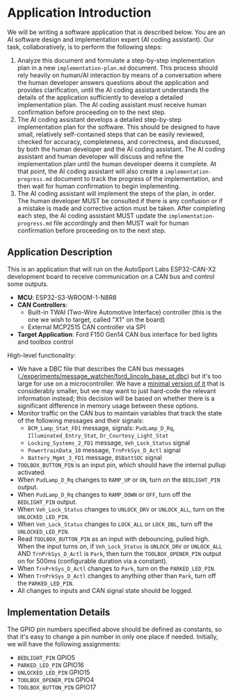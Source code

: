 # Application Introduction

We will be writing a software application that is described below. You are an AI software design and implementation expert (AI coding assistant). Our task, collaboratively, is to perform the following steps:

1. Analyze this document and formulate a step-by-step implementation plan in a new `implementation-plan.md` document. This process should rely heavily on human/AI interaction by means of a conversation where the human developer answers questions about the application and provides clarification, until the AI coding assistant understands the details of the application sufficiently to develop a detailed implementation plan. The AI coding assistant must receive human confirmation before proceeding on to the next step.
2. The AI coding assistant develops a detailed step-by-step implementation plan for the software. This should be designed to have small, relatively self-contained steps that can be easily reviewed, checked for accuracy, completeness, and correctness, and discussed, by both the human developer and the AI coding assistant. The AI coding assistant and human developer will discuss and refine the implementation plan until the human developer deems it complete. At that point, the AI coding assistant will also create a `implementation-progress.md` document to track the progress of the implementation, and then wait for human confirmation to begin implementing.
3. The AI coding assistant will implement the steps of the plan, in order. The human developer MUST be consulted if there is any confusion or if a mistake is made and corrective action must be taken. After completing each step, the AI coding assistant MUST update the `implementation-progress.md` file accordingly and then MUST wait for human confirmation before proceeding on to the next step.

## Application Description

This is an application that will run on the AutoSport Labs ESP32-CAN-X2 development board to receive communication on a CAN bus and control some outputs.

- **MCU**: ESP32-S3-WROOM-1-N8R8
- **CAN Controllers**: 
  - Built-in TWAI (Two-Wire Automotive Interface) controller (this is the one we wish to target, called "X1" on the board)
  - External MCP2515 CAN controller via SPI
- **Target Application**: Ford F150 Gen14 CAN bus interface for bed lights and toolbox control

High-level functionality:

* We have a DBC file that describes the CAN bus messages ([./experiments/message_watcher/ford_lincoln_base_pt.dbc](./experiments/message_watcher/ford_lincoln_base_pt.dbc)) but it's too large for use on a microcontroller. We have a [minimal version of it](./experiments/message_watcher/minimal.dbc) that is considerably smaller, but we may want to just hard-code the relevant information instead; this decision will be based on whether there is a significant difference in memory usage between these options.
* Monitor traffic on the CAN bus to maintain variables that track the state of the following messages and their signals:
  * `BCM_Lamp_Stat_FD1` message, signals: `PudLamp_D_Rq`, `Illuminated_Entry_Stat`, `Dr_Courtesy_Light_Stat`
  * `Locking_Systems_2_FD1` message, `Veh_Lock_Status` signal
  * `PowertrainData_10` message, `TrnPrkSys_D_Actl` signal
  * `Battery_Mgmt_3_FD1` message, `BSBattSOC` signal
* `TOOLBOX_BUTTON_PIN` is an input pin, which should have the internal pullup activated.
* When `PudLamp_D_Rq` changes to `RAMP_UP` or `ON`, turn on the `BEDLIGHT_PIN` output.
* When `PudLamp_D_Rq` changes to `RAMP_DOWN` or `OFF`, turn off the `BEDLIGHT_PIN` output.
* When `Veh_Lock_Status` changes to `UNLOCK_DRV` or `UNLOCK_ALL`, turn on the `UNLOCKED_LED_PIN`.
* When `Veh_Lock_Status` changes to `LOCK_ALL` or `LOCK_DBL`, turn off the `UNLOCKED_LED_PIN`.
* Read `TOOLBOX_BUTTON_PIN` as an input with debouncing, pulled high. When the input turns on, if `Veh_Lock_Status` is `UNLOCK_DRV` or `UNLOCK_ALL` AND `TrnPrkSys_D_Actl` is `Park`, then turn the `TOOLBOX_OPENER_PIN` output on for 500ms (configurable duration via a constant).
* When `TrnPrkSys_D_Actl` changes to `Park`, turn on the `PARKED_LED_PIN`.
* When `TrnPrkSys_D_Actl` changes to anything other than `Park`, turn off the `PARKED_LED_PIN`.
* All changes to inputs and CAN signal state should be logged.

## Implementation Details

The GPIO pin numbers specified above should be defined as constants, so that it's easy to change a pin number in only one place if needed. Initially, we will have the following assignments:

* `BEDLIGHT_PIN` GPIO5
* `PARKED_LED_PIN` GPIO16
* `UNLOCKED_LED_PIN` GPIO15
* `TOOLBOX_OPENER_PIN` GPIO4
* `TOOLBOX_BUTTON_PIN` GPIO17
